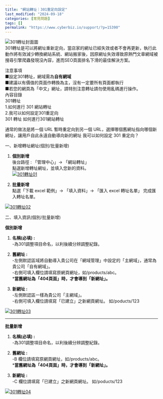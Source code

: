 ```yaml
---
title: "網站轉址｜301重定向設定"
last_modified: "2024-09-18"
categories: [常見問題]
tags: []
permalink: "https://www.cyberbiz.io/support/?p=15390"
---
```


![301轉址封面圖](https://www.cyberbiz.io/support/wp-content/uploads/2021/07/301轉址封面圖.png)  
301轉址是可以將網址重新定向，當店家的網址已經失效或者不會再更新，執行此動作將有效減少轉換網站系統、網站搬家後，因原網址失效導致原熱門文章網域被搜尋引擎爬蟲發現沒內容，進而SEO頁面排名下滑的最佳解決方案。  


注意事項  
■設定301轉址，網域需為**自有網域**  
■建議以有價值的頁面作轉換為主，沒有一定要所有頁面都執行  
■若您的網頁為「中文」網址，請特別注意轉址請勿使用亂碼進行操作。  
內容目錄  
301轉址  
1.如何進行 301 網站轉址  
2.我可以如何設定301重定向  
301 轉址   如何進行301網站轉址  

通常的做法是將一個 URL 暫時重定向到另一個 URL，選擇哪個舊網址指向哪個新網址，讓用戶自此永遠自動導向新的網址  我可以如何設定 301 重定向？  

一、新增轉址網址(個別/批量新增)  


1. **個別新增**  
後台路徑 : 「管理中心」→ 「網站轉址」  
點選新增轉址網址，並填入您新的資料。  
[![301轉址01](https://www.cyberbiz.io/support/wp-content/uploads/301轉址01.png)](https://www.cyberbiz.io/support/wp-content/uploads/301轉址01.png)



2. **批量新增**  
點選「下載 excel 範例」→ 「填入資料」→ 「匯入 excel 轉址名單」 完成匯入轉址名單。  

[![301轉址02](https://www.cyberbiz.io/support/wp-content/uploads/2022/01/301轉址02.png)](https://www.cyberbiz.io/support/wp-content/uploads/2022/01/301轉址02.png)

二、填入資訊(個別/批量新增)  

****個別新增****

1. **名稱(必填) :**  
-為301調整項目命名，以利後續分辨調整紀錄。  


2. **舊網址 :**  
-左側默認區域將自動導入貴公司在「網域管理」中設定的「主網域」，通常為貴公司「自有網域」。  
-右側可填入欄位請填寫原網頁網址，如/products/abc。  
***當舊網址為「404頁面」時，才會導到「新網址」。**




3. **新網址 :**  
-左側默認區一樣為貴公司「主網域」。  
-右側可填入欄位請填寫「已建立」之新網頁網址。 如/poducts/123  


[![301轉址03](https://www.cyberbiz.io/support/wp-content/uploads/2022/01/301轉址03.png)](https://www.cyberbiz.io/support/wp-content/uploads/2022/01/301轉址03.png)

* * *

****批量新增****

1. **名稱(必填) :**  
-為301調整項目命名，以利後續分辨調整紀錄。  


2. **舊網址 :**  
-B 欄位請填寫原網頁網址，如/products/abc。  
***當舊網址為「404頁面」時，才會導到「新網址」。**




3. **新網址 :**  
-C 欄位請填寫「已建立」之新網頁網址。 如/poducts/123  


[![301轉址04](https://www.cyberbiz.io/support/wp-content/uploads/2022/01/301轉址04.png)](https://www.cyberbiz.io/support/wp-content/uploads/2022/01/301轉址04.png)  


